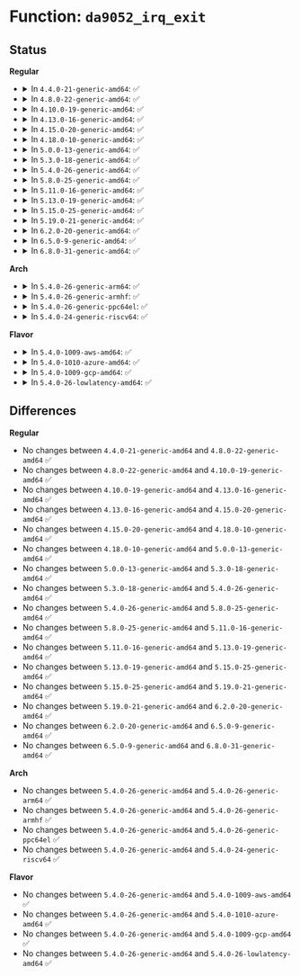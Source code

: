 # Function: <code>da9052_irq_exit</code>

## Status
<b>Regular</b>
<ul>
<li>
<details>
<summary>In <code>4.4.0-21-generic-amd64</code>: ✅</summary>

```c
int da9052_irq_exit(struct da9052 * da9052)
```

```json
{
  "name": "da9052_irq_exit",
  "collision_type": "Unique Global",
  "inline_type": "No",
  "funcs": [
    {
      "addr": 18446744071584665712,
      "name": "da9052_irq_exit",
      "external": true,
      "loc": "drivers/mfd/da9052-irq.c:284",
      "file": "drivers/mfd/da9052-irq.c",
      "inline": "seen, unknown",
      "caller_inline": [],
      "caller_func": [
        "drivers/mfd/da9052-core.c:da9052_device_init",
        "drivers/mfd/da9052-core.c:da9052_device_exit"
      ]
    }
  ],
  "symbols": [
    {
      "addr": 18446744071584665712,
      "name": "da9052_irq_exit",
      "section": ".text",
      "bind": "STB_GLOBAL",
      "size": 43
    }
  ]
}
```
</details>
</li>
<li>
<details>
<summary>In <code>4.8.0-22-generic-amd64</code>: ✅</summary>

```c
int da9052_irq_exit(struct da9052 * da9052)
```

```json
{
  "name": "da9052_irq_exit",
  "collision_type": "Unique Global",
  "inline_type": "No",
  "funcs": [
    {
      "addr": 18446744071585014400,
      "name": "da9052_irq_exit",
      "external": true,
      "loc": "drivers/mfd/da9052-irq.c:284",
      "file": "drivers/mfd/da9052-irq.c",
      "inline": "seen, unknown",
      "caller_inline": [],
      "caller_func": [
        "drivers/mfd/da9052-core.c:da9052_device_exit",
        "drivers/mfd/da9052-core.c:da9052_device_init"
      ]
    }
  ],
  "symbols": [
    {
      "addr": 18446744071585014400,
      "name": "da9052_irq_exit",
      "section": ".text",
      "bind": "STB_GLOBAL",
      "size": 43
    }
  ]
}
```
</details>
</li>
<li>
<details>
<summary>In <code>4.10.0-19-generic-amd64</code>: ✅</summary>

```c
int da9052_irq_exit(struct da9052 * da9052)
```

```json
{
  "name": "da9052_irq_exit",
  "collision_type": "Unique Global",
  "inline_type": "No",
  "funcs": [
    {
      "addr": 18446744071585197856,
      "name": "da9052_irq_exit",
      "external": true,
      "loc": "drivers/mfd/da9052-irq.c:284",
      "file": "drivers/mfd/da9052-irq.c",
      "inline": "seen, unknown",
      "caller_inline": [],
      "caller_func": [
        "drivers/mfd/da9052-core.c:da9052_device_exit",
        "drivers/mfd/da9052-core.c:da9052_device_init"
      ]
    }
  ],
  "symbols": [
    {
      "addr": 18446744071585197856,
      "name": "da9052_irq_exit",
      "section": ".text",
      "bind": "STB_GLOBAL",
      "size": 43
    }
  ]
}
```
</details>
</li>
<li>
<details>
<summary>In <code>4.13.0-16-generic-amd64</code>: ✅</summary>

```c
int da9052_irq_exit(struct da9052 * da9052)
```

```json
{
  "name": "da9052_irq_exit",
  "collision_type": "Unique Global",
  "inline_type": "No",
  "funcs": [
    {
      "addr": 18446744071585280032,
      "name": "da9052_irq_exit",
      "external": true,
      "loc": "drivers/mfd/da9052-irq.c:284",
      "file": "drivers/mfd/da9052-irq.c",
      "inline": "seen, unknown",
      "caller_inline": [],
      "caller_func": [
        "drivers/mfd/da9052-core.c:da9052_device_exit",
        "drivers/mfd/da9052-core.c:da9052_device_init"
      ]
    }
  ],
  "symbols": [
    {
      "addr": 18446744071585280032,
      "name": "da9052_irq_exit",
      "section": ".text",
      "bind": "STB_GLOBAL",
      "size": 43
    }
  ]
}
```
</details>
</li>
<li>
<details>
<summary>In <code>4.15.0-20-generic-amd64</code>: ✅</summary>

```c
int da9052_irq_exit(struct da9052 * da9052)
```

```json
{
  "name": "da9052_irq_exit",
  "collision_type": "Unique Global",
  "inline_type": "No",
  "funcs": [
    {
      "addr": 18446744071585708160,
      "name": "da9052_irq_exit",
      "external": true,
      "loc": "drivers/mfd/da9052-irq.c:284",
      "file": "drivers/mfd/da9052-irq.c",
      "inline": "seen, unknown",
      "caller_inline": [],
      "caller_func": [
        "drivers/mfd/da9052-core.c:da9052_device_exit",
        "drivers/mfd/da9052-core.c:da9052_device_init"
      ]
    }
  ],
  "symbols": [
    {
      "addr": 18446744071585708160,
      "name": "da9052_irq_exit",
      "section": ".text",
      "bind": "STB_GLOBAL",
      "size": 43
    }
  ]
}
```
</details>
</li>
<li>
<details>
<summary>In <code>4.18.0-10-generic-amd64</code>: ✅</summary>

```c
int da9052_irq_exit(struct da9052 * da9052)
```

```json
{
  "name": "da9052_irq_exit",
  "collision_type": "Unique Global",
  "inline_type": "No",
  "funcs": [
    {
      "addr": 18446744071585954096,
      "name": "da9052_irq_exit",
      "external": true,
      "loc": "drivers/mfd/da9052-irq.c:284",
      "file": "drivers/mfd/da9052-irq.c",
      "inline": "seen, unknown",
      "caller_inline": [],
      "caller_func": [
        "drivers/mfd/da9052-core.c:da9052_device_exit",
        "drivers/mfd/da9052-core.c:da9052_device_init"
      ]
    }
  ],
  "symbols": [
    {
      "addr": 18446744071585954096,
      "name": "da9052_irq_exit",
      "section": ".text",
      "bind": "STB_GLOBAL",
      "size": 43
    }
  ]
}
```
</details>
</li>
<li>
<details>
<summary>In <code>5.0.0-13-generic-amd64</code>: ✅</summary>

```c
int da9052_irq_exit(struct da9052 * da9052)
```

```json
{
  "name": "da9052_irq_exit",
  "collision_type": "Unique Global",
  "inline_type": "No",
  "funcs": [
    {
      "addr": 18446744071586090288,
      "name": "da9052_irq_exit",
      "external": true,
      "loc": "drivers/mfd/da9052-irq.c:284",
      "file": "drivers/mfd/da9052-irq.c",
      "inline": "seen, unknown",
      "caller_inline": [],
      "caller_func": [
        "drivers/mfd/da9052-core.c:da9052_device_exit",
        "drivers/mfd/da9052-core.c:da9052_device_init"
      ]
    }
  ],
  "symbols": [
    {
      "addr": 18446744071586090288,
      "name": "da9052_irq_exit",
      "section": ".text",
      "bind": "STB_GLOBAL",
      "size": 43
    }
  ]
}
```
</details>
</li>
<li>
<details>
<summary>In <code>5.3.0-18-generic-amd64</code>: ✅</summary>

```c
int da9052_irq_exit(struct da9052 * da9052)
```

```json
{
  "name": "da9052_irq_exit",
  "collision_type": "Unique Global",
  "inline_type": "No",
  "funcs": [
    {
      "addr": 18446744071586325568,
      "name": "da9052_irq_exit",
      "external": true,
      "loc": "drivers/mfd/da9052-irq.c:281",
      "file": "drivers/mfd/da9052-irq.c",
      "inline": "seen, unknown",
      "caller_inline": [],
      "caller_func": [
        "drivers/mfd/da9052-core.c:da9052_device_exit",
        "drivers/mfd/da9052-core.c:da9052_device_init"
      ]
    }
  ],
  "symbols": [
    {
      "addr": 18446744071586325568,
      "name": "da9052_irq_exit",
      "section": ".text",
      "bind": "STB_GLOBAL",
      "size": 43
    }
  ]
}
```
</details>
</li>
<li>
<details>
<summary>In <code>5.4.0-26-generic-amd64</code>: ✅</summary>

```c
int da9052_irq_exit(struct da9052 * da9052)
```

```json
{
  "name": "da9052_irq_exit",
  "collision_type": "Unique Global",
  "inline_type": "No",
  "funcs": [
    {
      "addr": 18446744071586473696,
      "name": "da9052_irq_exit",
      "external": true,
      "loc": "drivers/mfd/da9052-irq.c:281",
      "file": "drivers/mfd/da9052-irq.c",
      "inline": "seen, unknown",
      "caller_inline": [],
      "caller_func": [
        "drivers/mfd/da9052-core.c:da9052_device_exit",
        "drivers/mfd/da9052-core.c:da9052_device_init"
      ]
    }
  ],
  "symbols": [
    {
      "addr": 18446744071586473696,
      "name": "da9052_irq_exit",
      "section": ".text",
      "bind": "STB_GLOBAL",
      "size": 43
    }
  ]
}
```
</details>
</li>
<li>
<details>
<summary>In <code>5.8.0-25-generic-amd64</code>: ✅</summary>

```c
int da9052_irq_exit(struct da9052 * da9052)
```

```json
{
  "name": "da9052_irq_exit",
  "collision_type": "Unique Global",
  "inline_type": "No",
  "funcs": [
    {
      "addr": 18446744071587251152,
      "name": "da9052_irq_exit",
      "external": true,
      "loc": "drivers/mfd/da9052-irq.c:281",
      "file": "drivers/mfd/da9052-irq.c",
      "inline": "seen, unknown",
      "caller_inline": [],
      "caller_func": [
        "drivers/mfd/da9052-core.c:da9052_device_exit",
        "drivers/mfd/da9052-core.c:da9052_device_init"
      ]
    }
  ],
  "symbols": [
    {
      "addr": 18446744071587251152,
      "name": "da9052_irq_exit",
      "section": ".text",
      "bind": "STB_GLOBAL",
      "size": 61
    }
  ]
}
```
</details>
</li>
<li>
<details>
<summary>In <code>5.11.0-16-generic-amd64</code>: ✅</summary>

```c
int da9052_irq_exit(struct da9052 * da9052)
```

```json
{
  "name": "da9052_irq_exit",
  "collision_type": "Unique Global",
  "inline_type": "No",
  "funcs": [
    {
      "addr": 18446744071587319376,
      "name": "da9052_irq_exit",
      "external": true,
      "loc": "drivers/mfd/da9052-irq.c:281",
      "file": "drivers/mfd/da9052-irq.c",
      "inline": "seen, unknown",
      "caller_inline": [],
      "caller_func": [
        "drivers/mfd/da9052-core.c:da9052_device_exit",
        "drivers/mfd/da9052-core.c:da9052_device_init"
      ]
    }
  ],
  "symbols": [
    {
      "addr": 18446744071587319376,
      "name": "da9052_irq_exit",
      "section": ".text",
      "bind": "STB_GLOBAL",
      "size": 61
    }
  ]
}
```
</details>
</li>
<li>
<details>
<summary>In <code>5.13.0-19-generic-amd64</code>: ✅</summary>

```c
int da9052_irq_exit(struct da9052 * da9052)
```

```json
{
  "name": "da9052_irq_exit",
  "collision_type": "Unique Global",
  "inline_type": "No",
  "funcs": [
    {
      "addr": 18446744071587206448,
      "name": "da9052_irq_exit",
      "external": true,
      "loc": "drivers/mfd/da9052-irq.c:281",
      "file": "drivers/mfd/da9052-irq.c",
      "inline": "seen, unknown",
      "caller_inline": [],
      "caller_func": [
        "drivers/mfd/da9052-core.c:da9052_device_exit",
        "drivers/mfd/da9052-core.c:da9052_device_init"
      ]
    }
  ],
  "symbols": [
    {
      "addr": 18446744071587206448,
      "name": "da9052_irq_exit",
      "section": ".text",
      "bind": "STB_GLOBAL",
      "size": 61
    }
  ]
}
```
</details>
</li>
<li>
<details>
<summary>In <code>5.15.0-25-generic-amd64</code>: ✅</summary>

```c
int da9052_irq_exit(struct da9052 * da9052)
```

```json
{
  "name": "da9052_irq_exit",
  "collision_type": "Unique Global",
  "inline_type": "No",
  "funcs": [
    {
      "addr": 18446744071587768736,
      "name": "da9052_irq_exit",
      "external": true,
      "loc": "drivers/mfd/da9052-irq.c:281",
      "file": "drivers/mfd/da9052-irq.c",
      "inline": "seen, unknown",
      "caller_inline": [],
      "caller_func": [
        "drivers/mfd/da9052-core.c:da9052_device_exit",
        "drivers/mfd/da9052-core.c:da9052_device_init"
      ]
    }
  ],
  "symbols": [
    {
      "addr": 18446744071587768736,
      "name": "da9052_irq_exit",
      "section": ".text",
      "bind": "STB_GLOBAL",
      "size": 61
    }
  ]
}
```
</details>
</li>
<li>
<details>
<summary>In <code>5.19.0-21-generic-amd64</code>: ✅</summary>

```c
int da9052_irq_exit(struct da9052 * da9052)
```

```json
{
  "name": "da9052_irq_exit",
  "collision_type": "Unique Global",
  "inline_type": "No",
  "funcs": [
    {
      "addr": 18446744071589114624,
      "name": "da9052_irq_exit",
      "external": true,
      "loc": "drivers/mfd/da9052-irq.c:281",
      "file": "drivers/mfd/da9052-irq.c",
      "inline": "seen, unknown",
      "caller_inline": [],
      "caller_func": [
        "drivers/mfd/da9052-core.c:da9052_device_exit",
        "drivers/mfd/da9052-core.c:da9052_device_init"
      ]
    }
  ],
  "symbols": [
    {
      "addr": 18446744071589114624,
      "name": "da9052_irq_exit",
      "section": ".text",
      "bind": "STB_GLOBAL",
      "size": 69
    }
  ]
}
```
</details>
</li>
<li>
<details>
<summary>In <code>6.2.0-20-generic-amd64</code>: ✅</summary>

```c
int da9052_irq_exit(struct da9052 * da9052)
```

```json
{
  "name": "da9052_irq_exit",
  "collision_type": "Unique Global",
  "inline_type": "No",
  "funcs": [
    {
      "addr": 18446744071590653456,
      "name": "da9052_irq_exit",
      "external": true,
      "loc": "drivers/mfd/da9052-irq.c:281",
      "file": "drivers/mfd/da9052-irq.c",
      "inline": "seen, unknown",
      "caller_inline": [],
      "caller_func": [
        "drivers/mfd/da9052-core.c:da9052_device_exit",
        "drivers/mfd/da9052-core.c:da9052_device_init"
      ]
    }
  ],
  "symbols": [
    {
      "addr": 18446744071590653456,
      "name": "da9052_irq_exit",
      "section": ".text",
      "bind": "STB_GLOBAL",
      "size": 69
    }
  ]
}
```
</details>
</li>
<li>
<details>
<summary>In <code>6.5.0-9-generic-amd64</code>: ✅</summary>

```c
int da9052_irq_exit(struct da9052 * da9052)
```

```json
{
  "name": "da9052_irq_exit",
  "collision_type": "Unique Global",
  "inline_type": "No",
  "funcs": [
    {
      "addr": 18446744071590994304,
      "name": "da9052_irq_exit",
      "external": true,
      "loc": "drivers/mfd/da9052-irq.c:281",
      "file": "drivers/mfd/da9052-irq.c",
      "inline": "seen, unknown",
      "caller_inline": [],
      "caller_func": [
        "drivers/mfd/da9052-core.c:da9052_device_exit",
        "drivers/mfd/da9052-core.c:da9052_device_init"
      ]
    }
  ],
  "symbols": [
    {
      "addr": 18446744071590994304,
      "name": "da9052_irq_exit",
      "section": ".text",
      "bind": "STB_GLOBAL",
      "size": 69
    }
  ]
}
```
</details>
</li>
<li>
<details>
<summary>In <code>6.8.0-31-generic-amd64</code>: ✅</summary>

```c
int da9052_irq_exit(struct da9052 * da9052)
```

```json
{
  "name": "da9052_irq_exit",
  "collision_type": "Unique Global",
  "inline_type": "No",
  "funcs": [
    {
      "addr": 18446744071591338320,
      "name": "da9052_irq_exit",
      "external": true,
      "loc": "drivers/mfd/da9052-irq.c:281",
      "file": "drivers/mfd/da9052-irq.c",
      "inline": "seen, unknown",
      "caller_inline": [],
      "caller_func": [
        "drivers/mfd/da9052-core.c:da9052_device_exit",
        "drivers/mfd/da9052-core.c:da9052_device_init"
      ]
    }
  ],
  "symbols": [
    {
      "addr": 18446744071591338320,
      "name": "da9052_irq_exit",
      "section": ".text",
      "bind": "STB_GLOBAL",
      "size": 69
    }
  ]
}
```
</details>
</li>
</ul>
<b>Arch</b>
<ul>
<li>
<details>
<summary>In <code>5.4.0-26-generic-arm64</code>: ✅</summary>

```c
int da9052_irq_exit(struct da9052 * da9052)
```

```json
{
  "name": "da9052_irq_exit",
  "collision_type": "Unique Global",
  "inline_type": "No",
  "funcs": [
    {
      "addr": 18446603336499343512,
      "name": "da9052_irq_exit",
      "external": true,
      "loc": "drivers/mfd/da9052-irq.c:281",
      "file": "drivers/mfd/da9052-irq.c",
      "inline": "seen, unknown",
      "caller_inline": [],
      "caller_func": [
        "drivers/mfd/da9052-core.c:da9052_device_exit",
        "drivers/mfd/da9052-core.c:da9052_device_init"
      ]
    }
  ],
  "symbols": [
    {
      "addr": 18446603336499343512,
      "name": "da9052_irq_exit",
      "section": ".text",
      "bind": "STB_GLOBAL",
      "size": 68
    }
  ]
}
```
</details>
</li>
<li>
<details>
<summary>In <code>5.4.0-26-generic-armhf</code>: ✅</summary>

```c
int da9052_irq_exit(struct da9052 * da9052)
```

```json
{
  "name": "da9052_irq_exit",
  "collision_type": "Unique Global",
  "inline_type": "No",
  "funcs": [
    {
      "addr": 3231891256,
      "name": "da9052_irq_exit",
      "external": true,
      "loc": "drivers/mfd/da9052-irq.c:281",
      "file": "drivers/mfd/da9052-irq.c",
      "inline": "seen, unknown",
      "caller_inline": [],
      "caller_func": [
        "drivers/mfd/da9052-core.c:da9052_device_exit",
        "drivers/mfd/da9052-core.c:da9052_device_init"
      ]
    }
  ],
  "symbols": [
    {
      "addr": 3231891256,
      "name": "da9052_irq_exit",
      "section": ".text",
      "bind": "STB_GLOBAL",
      "size": 56
    }
  ]
}
```
</details>
</li>
<li>
<details>
<summary>In <code>5.4.0-26-generic-ppc64el</code>: ✅</summary>

```c
int da9052_irq_exit(struct da9052 * da9052)
```

```json
{
  "name": "da9052_irq_exit",
  "collision_type": "Unique Global",
  "inline_type": "No",
  "funcs": [
    {
      "addr": 13835058055292568000,
      "name": "da9052_irq_exit",
      "external": true,
      "loc": "drivers/mfd/da9052-irq.c:281",
      "file": "drivers/mfd/da9052-irq.c",
      "inline": "seen, unknown",
      "caller_inline": [],
      "caller_func": [
        "drivers/mfd/da9052-core.c:da9052_device_exit",
        "drivers/mfd/da9052-core.c:da9052_device_init"
      ]
    }
  ],
  "symbols": [
    {
      "addr": 13835058055292568000,
      "name": "da9052_irq_exit",
      "section": ".text",
      "bind": "STB_GLOBAL",
      "size": 88
    }
  ]
}
```
</details>
</li>
<li>
<details>
<summary>In <code>5.4.0-24-generic-riscv64</code>: ✅</summary>

```c
int da9052_irq_exit(struct da9052 * da9052)
```

```json
{
  "name": "da9052_irq_exit",
  "collision_type": "Unique Global",
  "inline_type": "No",
  "funcs": [
    {
      "addr": 18446743936276586272,
      "name": "da9052_irq_exit",
      "external": true,
      "loc": "drivers/mfd/da9052-irq.c:281",
      "file": "drivers/mfd/da9052-irq.c",
      "inline": "seen, unknown",
      "caller_inline": [],
      "caller_func": [
        "drivers/mfd/da9052-core.c:da9052_device_exit",
        "drivers/mfd/da9052-core.c:da9052_device_init"
      ]
    }
  ],
  "symbols": [
    {
      "addr": 18446743936276586272,
      "name": "da9052_irq_exit",
      "section": ".text",
      "bind": "STB_GLOBAL",
      "size": 60
    }
  ]
}
```
</details>
</li>
</ul>
<b>Flavor</b>
<ul>
<li>
<details>
<summary>In <code>5.4.0-1009-aws-amd64</code>: ✅</summary>

```c
int da9052_irq_exit(struct da9052 * da9052)
```

```json
{
  "name": "da9052_irq_exit",
  "collision_type": "Unique Global",
  "inline_type": "No",
  "funcs": [
    {
      "addr": 18446744071586199376,
      "name": "da9052_irq_exit",
      "external": true,
      "loc": "drivers/mfd/da9052-irq.c:281",
      "file": "drivers/mfd/da9052-irq.c",
      "inline": "seen, unknown",
      "caller_inline": [],
      "caller_func": [
        "drivers/mfd/da9052-core.c:da9052_device_exit",
        "drivers/mfd/da9052-core.c:da9052_device_init"
      ]
    }
  ],
  "symbols": [
    {
      "addr": 18446744071586199376,
      "name": "da9052_irq_exit",
      "section": ".text",
      "bind": "STB_GLOBAL",
      "size": 43
    }
  ]
}
```
</details>
</li>
<li>
<details>
<summary>In <code>5.4.0-1010-azure-amd64</code>: ✅</summary>

```c
int da9052_irq_exit(struct da9052 * da9052)
```

```json
{
  "name": "da9052_irq_exit",
  "collision_type": "Unique Global",
  "inline_type": "No",
  "funcs": [
    {
      "addr": 18446744071586018640,
      "name": "da9052_irq_exit",
      "external": true,
      "loc": "drivers/mfd/da9052-irq.c:281",
      "file": "drivers/mfd/da9052-irq.c",
      "inline": "seen, unknown",
      "caller_inline": [],
      "caller_func": [
        "drivers/mfd/da9052-core.c:da9052_device_exit",
        "drivers/mfd/da9052-core.c:da9052_device_init"
      ]
    }
  ],
  "symbols": [
    {
      "addr": 18446744071586018640,
      "name": "da9052_irq_exit",
      "section": ".text",
      "bind": "STB_GLOBAL",
      "size": 43
    }
  ]
}
```
</details>
</li>
<li>
<details>
<summary>In <code>5.4.0-1009-gcp-amd64</code>: ✅</summary>

```c
int da9052_irq_exit(struct da9052 * da9052)
```

```json
{
  "name": "da9052_irq_exit",
  "collision_type": "Unique Global",
  "inline_type": "No",
  "funcs": [
    {
      "addr": 18446744071586421664,
      "name": "da9052_irq_exit",
      "external": true,
      "loc": "drivers/mfd/da9052-irq.c:281",
      "file": "drivers/mfd/da9052-irq.c",
      "inline": "seen, unknown",
      "caller_inline": [],
      "caller_func": [
        "drivers/mfd/da9052-core.c:da9052_device_exit",
        "drivers/mfd/da9052-core.c:da9052_device_init"
      ]
    }
  ],
  "symbols": [
    {
      "addr": 18446744071586421664,
      "name": "da9052_irq_exit",
      "section": ".text",
      "bind": "STB_GLOBAL",
      "size": 43
    }
  ]
}
```
</details>
</li>
<li>
<details>
<summary>In <code>5.4.0-26-lowlatency-amd64</code>: ✅</summary>

```c
int da9052_irq_exit(struct da9052 * da9052)
```

```json
{
  "name": "da9052_irq_exit",
  "collision_type": "Unique Global",
  "inline_type": "No",
  "funcs": [
    {
      "addr": 18446744071586533344,
      "name": "da9052_irq_exit",
      "external": true,
      "loc": "drivers/mfd/da9052-irq.c:281",
      "file": "drivers/mfd/da9052-irq.c",
      "inline": "seen, unknown",
      "caller_inline": [],
      "caller_func": [
        "drivers/mfd/da9052-core.c:da9052_device_exit",
        "drivers/mfd/da9052-core.c:da9052_device_init"
      ]
    }
  ],
  "symbols": [
    {
      "addr": 18446744071586533344,
      "name": "da9052_irq_exit",
      "section": ".text",
      "bind": "STB_GLOBAL",
      "size": 43
    }
  ]
}
```
</details>
</li>
</ul>

## Differences
<b>Regular</b>
<ul>
<li>
No changes between <code>4.4.0-21-generic-amd64</code> and <code>4.8.0-22-generic-amd64</code> ✅
</li>
<li>
No changes between <code>4.8.0-22-generic-amd64</code> and <code>4.10.0-19-generic-amd64</code> ✅
</li>
<li>
No changes between <code>4.10.0-19-generic-amd64</code> and <code>4.13.0-16-generic-amd64</code> ✅
</li>
<li>
No changes between <code>4.13.0-16-generic-amd64</code> and <code>4.15.0-20-generic-amd64</code> ✅
</li>
<li>
No changes between <code>4.15.0-20-generic-amd64</code> and <code>4.18.0-10-generic-amd64</code> ✅
</li>
<li>
No changes between <code>4.18.0-10-generic-amd64</code> and <code>5.0.0-13-generic-amd64</code> ✅
</li>
<li>
No changes between <code>5.0.0-13-generic-amd64</code> and <code>5.3.0-18-generic-amd64</code> ✅
</li>
<li>
No changes between <code>5.3.0-18-generic-amd64</code> and <code>5.4.0-26-generic-amd64</code> ✅
</li>
<li>
No changes between <code>5.4.0-26-generic-amd64</code> and <code>5.8.0-25-generic-amd64</code> ✅
</li>
<li>
No changes between <code>5.8.0-25-generic-amd64</code> and <code>5.11.0-16-generic-amd64</code> ✅
</li>
<li>
No changes between <code>5.11.0-16-generic-amd64</code> and <code>5.13.0-19-generic-amd64</code> ✅
</li>
<li>
No changes between <code>5.13.0-19-generic-amd64</code> and <code>5.15.0-25-generic-amd64</code> ✅
</li>
<li>
No changes between <code>5.15.0-25-generic-amd64</code> and <code>5.19.0-21-generic-amd64</code> ✅
</li>
<li>
No changes between <code>5.19.0-21-generic-amd64</code> and <code>6.2.0-20-generic-amd64</code> ✅
</li>
<li>
No changes between <code>6.2.0-20-generic-amd64</code> and <code>6.5.0-9-generic-amd64</code> ✅
</li>
<li>
No changes between <code>6.5.0-9-generic-amd64</code> and <code>6.8.0-31-generic-amd64</code> ✅
</li>
</ul>
<b>Arch</b>
<ul>
<li>
No changes between <code>5.4.0-26-generic-amd64</code> and <code>5.4.0-26-generic-arm64</code> ✅
</li>
<li>
No changes between <code>5.4.0-26-generic-amd64</code> and <code>5.4.0-26-generic-armhf</code> ✅
</li>
<li>
No changes between <code>5.4.0-26-generic-amd64</code> and <code>5.4.0-26-generic-ppc64el</code> ✅
</li>
<li>
No changes between <code>5.4.0-26-generic-amd64</code> and <code>5.4.0-24-generic-riscv64</code> ✅
</li>
</ul>
<b>Flavor</b>
<ul>
<li>
No changes between <code>5.4.0-26-generic-amd64</code> and <code>5.4.0-1009-aws-amd64</code> ✅
</li>
<li>
No changes between <code>5.4.0-26-generic-amd64</code> and <code>5.4.0-1010-azure-amd64</code> ✅
</li>
<li>
No changes between <code>5.4.0-26-generic-amd64</code> and <code>5.4.0-1009-gcp-amd64</code> ✅
</li>
<li>
No changes between <code>5.4.0-26-generic-amd64</code> and <code>5.4.0-26-lowlatency-amd64</code> ✅
</li>
</ul>
